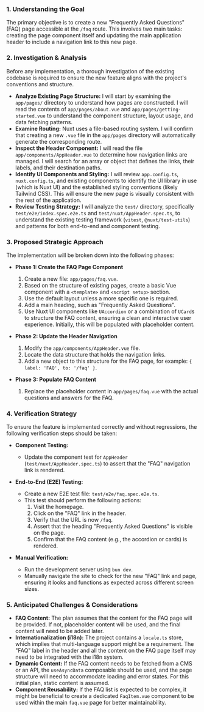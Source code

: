 ### 1. Understanding the Goal

The primary objective is to create a new "Frequently Asked Questions" (FAQ) page accessible at the `/faq` route. This involves two main tasks: creating the page component itself and updating the main application header to include a navigation link to this new page.

### 2. Investigation & Analysis

Before any implementation, a thorough investigation of the existing codebase is required to ensure the new feature aligns with the project's conventions and structure.

*   **Analyze Existing Page Structure:** I will start by examining the `app/pages/` directory to understand how pages are constructed. I will read the contents of `app/pages/about.vue` and `app/pages/getting-started.vue` to understand the component structure, layout usage, and data fetching patterns.
*   **Examine Routing:** Nuxt uses a file-based routing system. I will confirm that creating a new `.vue` file in the `app/pages` directory will automatically generate the corresponding route.
*   **Inspect the Header Component:** I will read the file `app/components/AppHeader.vue` to determine how navigation links are managed. I will search for an array or object that defines the links, their labels, and their destination paths.
*   **Identify UI Components and Styling:** I will review `app.config.ts`, `nuxt.config.ts`, and existing components to identify the UI library in use (which is Nuxt UI) and the established styling conventions (likely Tailwind CSS). This will ensure the new page is visually consistent with the rest of the application.
*   **Review Testing Strategy:** I will analyze the `test/` directory, specifically `test/e2e/index.spec.e2e.ts` and `test/nuxt/AppHeader.spec.ts`, to understand the existing testing framework (`vitest`, `@nuxt/test-utils`) and patterns for both end-to-end and component testing.

### 3. Proposed Strategic Approach

The implementation will be broken down into the following phases:

*   **Phase 1: Create the FAQ Page Component**
    1.  Create a new file: `app/pages/faq.vue`.
    2.  Based on the structure of existing pages, create a basic Vue component with a `<template>` and `<script setup>` section.
    3.  Use the default layout unless a more specific one is required.
    4.  Add a main heading, such as "Frequently Asked Questions".
    5.  Use Nuxt UI components like `UAccordion` or a combination of `UCard`s to structure the FAQ content, ensuring a clean and interactive user experience. Initially, this will be populated with placeholder content.

*   **Phase 2: Update the Header Navigation**
    1.  Modify the `app/components/AppHeader.vue` file.
    2.  Locate the data structure that holds the navigation links.
    3.  Add a new object to this structure for the FAQ page, for example: `{ label: 'FAQ', to: '/faq' }`.

*   **Phase 3: Populate FAQ Content**
    1.  Replace the placeholder content in `app/pages/faq.vue` with the actual questions and answers for the FAQ.

### 4. Verification Strategy

To ensure the feature is implemented correctly and without regressions, the following verification steps should be taken:

*   **Component Testing:**
    *   Update the component test for `AppHeader` (`test/nuxt/AppHeader.spec.ts`) to assert that the "FAQ" navigation link is rendered.

*   **End-to-End (E2E) Testing:**
    *   Create a new E2E test file: `test/e2e/faq.spec.e2e.ts`.
    *   This test should perform the following actions:
        1.  Visit the homepage.
        2.  Click on the "FAQ" link in the header.
        3.  Verify that the URL is now `/faq`.
        4.  Assert that the heading "Frequently Asked Questions" is visible on the page.
        5.  Confirm that the FAQ content (e.g., the accordion or cards) is rendered.

*   **Manual Verification:**
    *   Run the development server using `bun dev`.
    *   Manually navigate the site to check for the new "FAQ" link and page, ensuring it looks and functions as expected across different screen sizes.

### 5. Anticipated Challenges & Considerations

*   **FAQ Content:** The plan assumes that the content for the FAQ page will be provided. If not, placeholder content will be used, and the final content will need to be added later.
*   **Internationalization (i18n):** The project contains a `locale.ts` store, which implies that multi-language support might be a requirement. The "FAQ" label in the header and all the content on the FAQ page itself may need to be integrated with the i18n system.
*   **Dynamic Content:** If the FAQ content needs to be fetched from a CMS or an API, the `useAsyncData` composable should be used, and the page structure will need to accommodate loading and error states. For this initial plan, static content is assumed.
*   **Component Reusability:** If the FAQ list is expected to be complex, it might be beneficial to create a dedicated `FaqItem.vue` component to be used within the main `faq.vue` page for better maintainability.